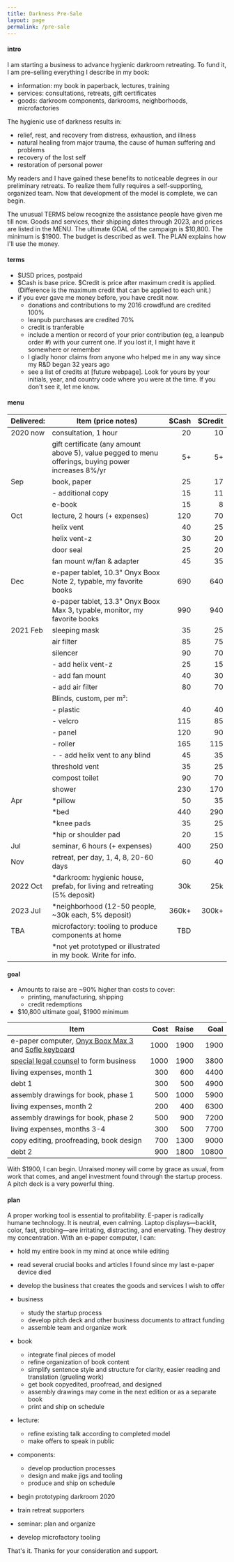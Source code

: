 ```yaml
---
title: Darkness Pre-Sale
layout: page
permalink: /pre-sale
---
```


#### intro

I am starting a business to advance hygienic darkroom retreating. To fund it, I am pre-selling everything I describe in my book: 

- information: my book in paperback, lectures, training
- services: consultations, retreats, gift certificates
- goods: darkroom components, darkrooms, neighborhoods, microfactories

The hygienic use of darkness results in:

- relief, rest, and recovery from distress, exhaustion, and illness
- natural healing from major trauma, the cause of human suffering and problems
- recovery of the lost self
- restoration of personal power

My readers and I have gained these benefits to noticeable degrees in our preliminary retreats. To realize them fully requires a self-supporting, organized team. Now that development of the model is complete, we can begin.

The unusual TERMS below recognize the assistance people have given me till now. Goods and services, their shipping dates through 2023, and prices are listed in the MENU. The ultimate GOAL of the campaign is $10,800. The minimum is $1900. The budget is described as well. The PLAN explains how I'll use the money.

#### terms

- $USD prices, postpaid 
- $Cash is base price. $Credit is price after maximum credit is applied. (Difference is the maximum credit that can be applied to each unit.)
- if you ever gave me money before, you have credit now.
    - donations and contributions to my 2016 crowdfund are credited 100%
    - leanpub purchases are credited 70%
    - credit is tranferable
    - include a mention or record of your prior contribution (eg, a leanpub order #) with your current one. If you lost it, I might have it somewhere or remember
    - I gladly honor claims from anyone who helped me in any way since my R&D began 32 years ago
    - see a list of credits at [future webpage]. Look for yours by your initials, year, and country code where you were at the time. If you don't see it, let me know.

#### menu

| Delivered: | Item (price notes)                     | $Cash | $Credit | 
| --- | --- | ---:| ---:|
| 2020 now | consultation, 1 hour                     |   20  |   10    |
|          | gift certificate (any amount above 5), value pegged to menu offerings, buying power increases 8%/yr | 5+ | 5+ |
|      Sep | book, paper                              |   25  |   17    |
|          | - additional copy                        |   15  |   11    |
|          | e-book                                   |   15  |    8    |
|      Oct | lecture, 2 hours (+ expenses)            |  120  |   70    |
|          | helix vent                               |   40  |   25    |
|          | helix vent-z                             |   30  |   20    |
|          | door seal                                |   25  |   20    |
|          | fan mount w/fan & adapter                |   45  |   35    |
|      Dec | e-paper tablet, 10.3" Onyx Boox Note 2, typable, my favorite books |  690  |  640    |
|          | e-paper tablet, 13.3" Onyx Boox Max 3, typable, monitor, my favorite books  |  990  |  940    |
| 2021 Feb | sleeping mask                            |   35  |   25    |
|          | air filter                               |   85  |   75    |
|          | silencer                                 |   90  |   70    |
|          | - add helix vent-z                       |   25  |   15    |
|          | - add fan mount                          |   40  |   30    |
|          | - add air filter                         |   80  |   70    |
|          | Blinds, custom, per m²:                  |       |         |
|          | - plastic                                |   40  |   40    |
|          | - velcro                                 |  115  |   85    |
|          | - panel                                  |  120  |   90    |
|          | - roller                                 |  165  |  115    |
|          | - - add helix vent to any blind          |   45  |   35    |
|          | threshold vent                           |   35  |   25    |
|          | compost toilet                           |   90  |   70    |
|          | shower                                   |  230  |  170    |
|      Apr | *pillow                                  |   50  |   35    |
|          | *bed                                     |  440  |  290    |
|          | *knee pads                               |   35  |   25    |
|          | *hip or shoulder pad                     |   20  |   15    |
|      Jul | seminar, 6 hours (+ expenses)            |  400  |  250    |
|      Nov | retreat, per day, 1, 4, 8, 20-60 days    |   60  |   40    |
| 2022 Oct | *darkroom: hygienic house, prefab, for living and retreating (5% deposit) |  30k  |  25k    |         
| 2023 Jul | *neighborhood (12-50 people, ~30k each, 5% deposit) | 360k+ | 300k+   |      
| TBA      | microfactory: tooling to produce components at home |  TBD  |         |   
|          | *not yet prototyped or illustrated in my book. Write for info. |   |   |         

#### goal

- Amounts to raise are ~90% higher than costs to cover: 
	- printing, manufacturing, shipping
	- credit redemptions
- $10,800 ultimate goal, $1900 minimum

| Item                                    | Cost | Raise |  Goal |
| ---- | ---:| --:| ---:|
| e-paper computer, [Onyx Boox Max 3](https://ereader.store/en/onyx-boox/onyx-boox-max-3-white-57.html) and [Sofle keyboard](https://josef-adamcik.cz/electronics/let-me-introduce-you-sofle-keyboard-split-keyboard-based-on-lily58.html) | 1000 |  1900 |  1900 |
| [special legal counsel](https://youarelaw.org) to form business  | 1000 |  1900 |  3800 |
| living expenses, month 1                |  300 |   600 |  4400 |
| debt 1                                  |  300 |   500 |  4900 |
| assembly drawings for book, phase 1     |  500 |  1000 |  5900 |
| living expenses, month 2                |  200 |   400 |  6300 |
| assembly drawings for book, phase 2     |  500 |   900 |  7200 |
| living expenses, months 3-4             |  300 |   500 |  7700 |
| copy editing, proofreading, book design |  700 |  1300 |  9000 |
| debt 2                                  |  900 |  1800 | 10800 |

With $1900, I can begin. Unraised money will come by grace as usual, from work that comes, and angel investment found through the startup process. A pitch deck is a very powerful thing.

#### plan

A proper working tool is essential to profitability. E-paper is radically humane technology. It is neutral, even calming. Laptop displays⁠—backlit, color, fast, strobing⁠—are irritating, distracting, and enervating. They destroy my concentration. With an e-paper computer, I can:

- hold my entire book in my mind at once while editing
- read several crucial books and articles I found since my last e-paper device died
- develop the business that creates the goods and services I wish to offer

- business
    - study the startup process 
    - develop pitch deck and other business documents to attract funding
    - assemble team and organize work
- book
    - integrate final pieces of model 
    - refine organization of book content
    - simplify sentence style and structure for clarity, easier reading and translation (grueling work)
    - get book copyedited, proofread, and designed
    - assembly drawings may come in the next edition or as a separate book
    - print and ship on schedule
- lecture: 
    - refine existing talk according to completed model
    - make offers to speak in public
- components: 
    - develop production processes
    - design and make jigs and tooling
    - produce and ship on schedule
- begin prototyping darkroom 2020
- train retreat supporters
- seminar: plan and organize
- develop microfactory tooling
            
That's it. Thanks for your consideration and support. 
<!--stackedit_data:
eyJoaXN0b3J5IjpbMzQxNDMzNzc4XX0=
-->
